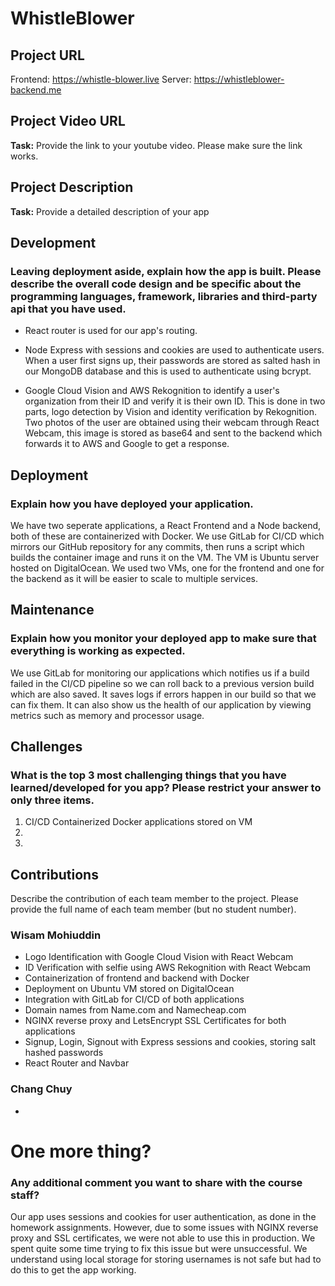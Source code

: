 # WhistleBlower

## Project URL

Frontend: https://whistle-blower.live
Server: https://whistleblower-backend.me

## Project Video URL

**Task:** Provide the link to your youtube video. Please make sure the link works. 

## Project Description

**Task:** Provide a detailed description of your app

## Development

### Leaving deployment aside, explain how the app is built. Please describe the overall code design and be specific about the programming languages, framework, libraries and third-party api that you have used. 

- React router is used for our app's routing.

- Node Express with sessions and cookies are used to authenticate users. When a user first signs up, their passwords are stored as salted hash in our MongoDB database and this is used to authenticate using bcrypt.

- Google Cloud Vision and AWS Rekognition to identify a user's organization from their ID and verify it is their own ID. This is done in two parts, logo detection by Vision and identity verification by Rekognition. Two photos of the user are obtained using their webcam through React Webcam, this image is stored as base64 and sent to the backend which forwards it to AWS and Google to get a response.

## Deployment

### Explain how you have deployed your application.

We have two seperate applications, a React Frontend and a Node backend, both of these are containerized with Docker. We use GitLab for CI/CD which mirrors our GitHub repository for any commits, then runs a script which builds the container image and runs it on the VM. The VM is Ubuntu server hosted on DigitalOcean. We used two VMs, one for the frontend and one for the backend as it will be easier to scale to multiple services.

## Maintenance

### Explain how you monitor your deployed app to make sure that everything is working as expected.

We use GitLab for monitoring our applications which notifies us if a build failed in the CI/CD pipeline so we can roll back to a previous version build which are also saved. It saves logs if errors happen in our build so that we can fix them. It can also show us the health of our application by viewing metrics such as memory and processor usage.

## Challenges

### What is the top 3 most challenging things that you have learned/developed for you app? Please restrict your answer to only three items. 

1. CI/CD Containerized Docker applications stored on VM
2. 
3. 

## Contributions

Describe the contribution of each team member to the project. Please provide the full name of each team member (but no student number). 

### Wisam Mohiuddin
- Logo Identification with Google Cloud Vision with React Webcam
- ID Verification with selfie using AWS Rekognition with React Webcam
- Containerization of frontend and backend with Docker
- Deployment on Ubuntu VM stored on DigitalOcean
- Integration with GitLab for CI/CD of both applications
- Domain names from Name.com and Namecheap.com
- NGINX reverse proxy and LetsEncrypt SSL Certificates for both applications
- Signup, Login, Signout with Express sessions and cookies, storing salt hashed passwords
- React Router and Navbar

### Chang Chuy
- 

# One more thing?

### Any additional comment you want to share with the course staff? 

Our app uses sessions and cookies for user authentication, as done in the homework assignments. However, due to some issues with NGINX reverse proxy and SSL certificates, we were not able to use this in production. We spent quite some time trying to fix this issue but were unsuccessful. We understand using local storage for storing usernames is not safe but had to do this to get the app working.